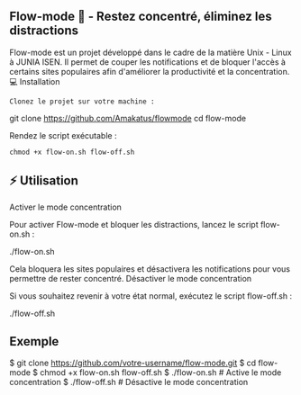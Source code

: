## Flow-mode 🚀 - Restez concentré, éliminez les distractions

Flow-mode est un projet développé dans le cadre de la matière Unix - Linux à JUNIA ISEN. Il permet de couper les notifications et de bloquer l'accès à certains sites populaires afin d'améliorer la productivité et la concentration.
💻 Installation

    Clonez le projet sur votre machine :

git clone https://github.com/Amakatus/flowmode
cd flow-mode

Rendez le script exécutable :

    chmod +x flow-on.sh flow-off.sh

## ⚡ Utilisation
Activer le mode concentration

Pour activer Flow-mode et bloquer les distractions, lancez le script flow-on.sh :

./flow-on.sh

Cela bloquera les sites populaires et désactivera les notifications pour vous permettre de rester concentré.
Désactiver le mode concentration

Si vous souhaitez revenir à votre état normal, exécutez le script flow-off.sh :

./flow-off.sh

## Exemple

$ git clone https://github.com/votre-username/flow-mode.git
$ cd flow-mode
$ chmod +x flow-on.sh flow-off.sh
$ ./flow-on.sh    # Active le mode concentration
$ ./flow-off.sh   # Désactive le mode concentration
